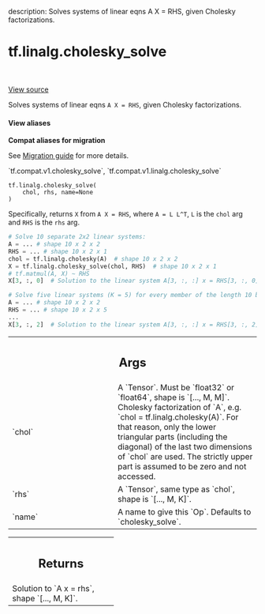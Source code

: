 description: Solves systems of linear eqns A X = RHS, given Cholesky factorizations.

<div itemscope itemtype="http://developers.google.com/ReferenceObject">
<meta itemprop="name" content="tf.linalg.cholesky_solve" />
<meta itemprop="path" content="Stable" />
</div>

# tf.linalg.cholesky_solve

<!-- Insert buttons and diff -->

<table class="tfo-notebook-buttons tfo-api nocontent" align="left">

</table>

<a target="_blank" class="external" href="/code/stable/tensorflow/python/ops/linalg_ops.py">View source</a>



Solves systems of linear eqns `A X = RHS`, given Cholesky factorizations.


<section class="expandable">
  <h4 class="showalways">View aliases</h4>
  <p>
<b>Compat aliases for migration</b>
<p>See
<a href="https://www.tensorflow.org/guide/migrate">Migration guide</a> for
more details.</p>
<p>`tf.compat.v1.cholesky_solve`, `tf.compat.v1.linalg.cholesky_solve`</p>
</p>
</section>

<pre class="devsite-click-to-copy prettyprint lang-py tfo-signature-link">
<code>tf.linalg.cholesky_solve(
    chol, rhs, name=None
)
</code></pre>



<!-- Placeholder for "Used in" -->

Specifically, returns `X` from `A X = RHS`, where `A = L L^T`, `L` is the
`chol` arg and `RHS` is the `rhs` arg.

```python
# Solve 10 separate 2x2 linear systems:
A = ... # shape 10 x 2 x 2
RHS = ... # shape 10 x 2 x 1
chol = tf.linalg.cholesky(A)  # shape 10 x 2 x 2
X = tf.linalg.cholesky_solve(chol, RHS)  # shape 10 x 2 x 1
# tf.matmul(A, X) ~ RHS
X[3, :, 0]  # Solution to the linear system A[3, :, :] x = RHS[3, :, 0]

# Solve five linear systems (K = 5) for every member of the length 10 batch.
A = ... # shape 10 x 2 x 2
RHS = ... # shape 10 x 2 x 5
...
X[3, :, 2]  # Solution to the linear system A[3, :, :] x = RHS[3, :, 2]
```

<!-- Tabular view -->
 <table class="responsive fixed orange">
<colgroup><col width="214px"><col></colgroup>
<tr><th colspan="2"><h2 class="add-link">Args</h2></th></tr>

<tr>
<td>
`chol`<a id="chol"></a>
</td>
<td>
 A `Tensor`.  Must be `float32` or `float64`, shape is `[..., M, M]`.
Cholesky factorization of `A`, e.g. `chol = tf.linalg.cholesky(A)`.
For that reason, only the lower triangular parts (including the diagonal)
of the last two dimensions of `chol` are used.  The strictly upper part is
assumed to be zero and not accessed.
</td>
</tr><tr>
<td>
`rhs`<a id="rhs"></a>
</td>
<td>
 A `Tensor`, same type as `chol`, shape is `[..., M, K]`.
</td>
</tr><tr>
<td>
`name`<a id="name"></a>
</td>
<td>
 A name to give this `Op`.  Defaults to `cholesky_solve`.
</td>
</tr>
</table>



<!-- Tabular view -->
 <table class="responsive fixed orange">
<colgroup><col width="214px"><col></colgroup>
<tr><th colspan="2"><h2 class="add-link">Returns</h2></th></tr>
<tr class="alt">
<td colspan="2">
Solution to `A x = rhs`, shape `[..., M, K]`.
</td>
</tr>

</table>

